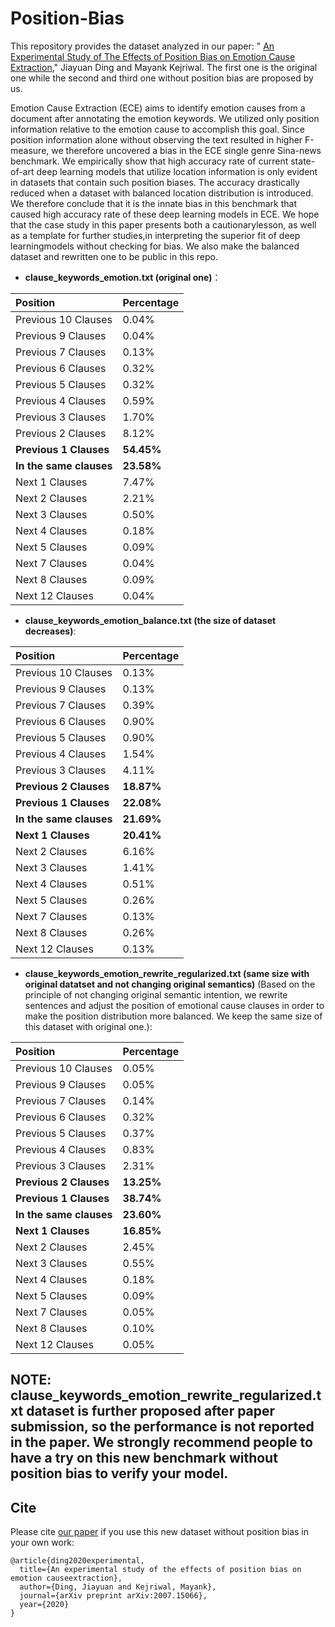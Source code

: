 # Position-Bias


This repository provides the dataset analyzed in our paper: " [An Experimental Study of The Effects of Position Bias on Emotion Cause Extraction](https://arxiv.org/pdf/2007.15066.pdf)," Jiayuan Ding and Mayank Kejriwal. The first one is the original one while the second and third one without position bias are proposed by us.

Emotion Cause Extraction (ECE) aims to identify emotion causes from a document after annotating the  emotion keywords. We utilized only position information  relative to the emotion cause to accomplish this goal. Since position information alone without observing the text resulted in higher F-measure, we therefore uncovered a bias in the ECE single genre Sina-news benchmark. We empirically show that high accuracy rate of current state-of-art deep learning models that utilize location information is only evident in datasets that contain such position biases. The accuracy drastically reduced when a dataset with balanced location distribution is introduced. We therefore conclude that it is the innate bias in this benchmark that caused high accuracy rate of these deep learning models in ECE.  We hope that the case study in this paper presents both a cautionarylesson, as well as a template for further studies,in interpreting the superior fit of deep learningmodels without checking for bias. We also make the balanced dataset and rewritten one to be public in this repo.



- **clause_keywords_emotion.txt (original one)**：

|Position|Percentage|
|:----|:--|
Previous 10 Clauses |  0.04\% |
Previous 9 Clauses |  0.04\% |
Previous 7 Clauses |  0.13\% |
Previous 6 Clauses |  0.32\% |
Previous 5 Clauses |  0.32\% |
Previous 4 Clauses |  0.59\% |
Previous 3 Clauses |  1.70\% |
Previous 2 Clauses |  8.12\% |
**Previous 1 Clauses** | **54.45\%** |
**In the same clauses** |  **23.58\%** |
Next 1 Clauses |  7.47\% |
Next 2 Clauses |  2.21\% |
Next 3 Clauses |  0.50\% |
Next 4 Clauses |  0.18\% |
Next 5 Clauses |  0.09\% |
Next 7 Clauses |  0.04\% |
Next 8 Clauses |  0.09\% |
Next 12 Clauses |  0.04\% |


- **clause_keywords_emotion_balance.txt (the size of dataset decreases)**:

|Position|Percentage|
|:----|:--|
Previous 10 Clauses |  0.13\% |
Previous 9 Clauses |  0.13\% |
Previous 7 Clauses |  0.39\% |
Previous 6 Clauses |  0.90\% |
Previous 5 Clauses |  0.90\% |
Previous 4 Clauses |  1.54\% |
Previous 3 Clauses |  4.11\% |
**Previous 2 Clauses** |  **18.87\%** |
**Previous 1 Clauses** | **22.08\%** |
**In the same clauses** |  **21.69\%** |
**Next 1 Clauses** |  **20.41\%** |
Next 2 Clauses |  6.16\% |
Next 3 Clauses |  1.41\% |
Next 4 Clauses |  0.51\% |
Next 5 Clauses |  0.26\% |
Next 7 Clauses |  0.13\% |
Next 8 Clauses |  0.26\% |
Next 12 Clauses |  0.13\% |

- **clause_keywords_emotion_rewrite_regularized.txt (same size with original datatset and not changing original semantics)**
(Based on the principle of not changing original semantic intention, we rewrite sentences and adjust the position of emotional cause clauses in order to make the position distribution more balanced. We keep the same size of this dataset with original one.):

|Position|Percentage|
|:----|:--|
Previous 10 Clauses |  0.05\% |
Previous 9 Clauses |  0.05\% |
Previous 7 Clauses |  0.14\% |
Previous 6 Clauses |  0.32\% |
Previous 5 Clauses |  0.37\% |
Previous 4 Clauses |  0.83\% |
Previous 3 Clauses |  2.31\% |
**Previous 2 Clauses** |  **13.25\%** |
**Previous 1 Clauses** | **38.74\%** |
**In the same clauses** |  **23.60\%** |
**Next 1 Clauses** |  **16.85\%** |
Next 2 Clauses |  2.45\% |
Next 3 Clauses |  0.55\% |
Next 4 Clauses |  0.18\% |
Next 5 Clauses |  0.09\% |
Next 7 Clauses |  0.05\% |
Next 8 Clauses |  0.10\% |
Next 12 Clauses |  0.05\% |

## NOTE: clause_keywords_emotion_rewrite_regularized.txt dataset is further proposed after paper submission, so the performance is not reported in the paper. We strongly recommend people to have a try on this new benchmark without position bias to verify your model.

## Cite

Please cite [our paper](https://arxiv.org/pdf/2007.15066.pdf) if you use this new dataset without position bias in your own work:

```
@article{ding2020experimental,
  title={An experimental study of the effects of position bias on emotion causeextraction},
  author={Ding, Jiayuan and Kejriwal, Mayank},
  journal={arXiv preprint arXiv:2007.15066},
  year={2020}
}
```
